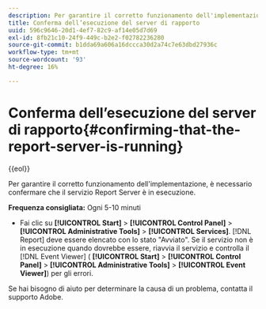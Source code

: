 ```yaml
---
description: Per garantire il corretto funzionamento dell'implementazione, è necessario confermare che il servizio Report Server è in esecuzione.
title: Conferma dell’esecuzione del server di rapporto
uuid: 596c9646-20d1-4ef7-82c9-af14e05d7d69
exl-id: 8fb21c10-24f9-449c-b2e2-f02782236280
source-git-commit: b1dda69a606a16dccca30d2a74c7e63dbd27936c
workflow-type: tm+mt
source-wordcount: '93'
ht-degree: 16%

---
```


# Conferma dell’esecuzione del server di rapporto{#confirming-that-the-report-server-is-running}

{{eol}}

Per garantire il corretto funzionamento dell&#39;implementazione, è necessario confermare che il servizio Report Server è in esecuzione.

**Frequenza consigliata:** Ogni 5-10 minuti

* Fai clic su **[!UICONTROL Start]** > **[!UICONTROL Control Panel]** > **[!UICONTROL Administrative Tools]** > **[!UICONTROL Services]**. [!DNL Report] deve essere elencato con lo stato &quot;Avviato&quot;. Se il servizio non è in esecuzione quando dovrebbe essere, riavvia il servizio e controlla il [!DNL Event Viewer] ( **[!UICONTROL Start]** > **[!UICONTROL Control Panel]** > **[!UICONTROL Administrative Tools]** > **[!UICONTROL Event Viewer]**) per gli errori.

Se hai bisogno di aiuto per determinare la causa di un problema, contatta il supporto Adobe.
